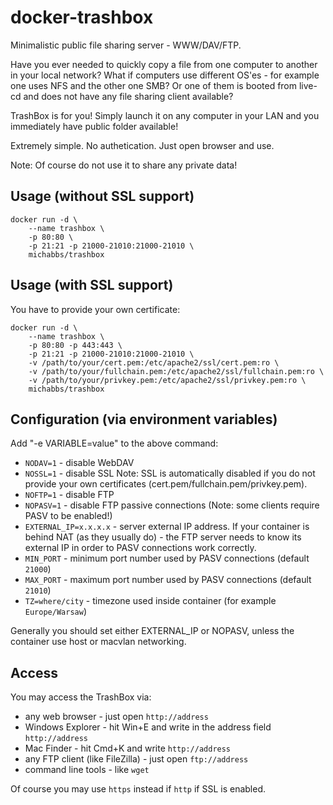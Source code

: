 # docker-trashbox

Minimalistic public file sharing server - WWW/DAV/FTP.

Have you ever needed to quickly copy a file from one computer to another in your local network?
What if computers use different OS'es - for example one uses NFS and the other one SMB?
Or one of them is booted from live-cd and does not have any file sharing client available?

TrashBox is for you!
Simply launch it on any computer in your LAN and you immediately have public folder available!

Extremely simple. No authetication. Just open browser and use.

Note: Of course do not use it to share any private data!

## Usage (without SSL support)
```
docker run -d \
    --name trashbox \
    -p 80:80 \
    -p 21:21 -p 21000-21010:21000-21010 \
    michabbs/trashbox
```

## Usage (with SSL support)

You have to provide your own certificate:
```
docker run -d \
    --name trashbox \
    -p 80:80 -p 443:443 \
    -p 21:21 -p 21000-21010:21000-21010 \
    -v /path/to/your/cert.pem:/etc/apache2/ssl/cert.pem:ro \
    -v /path/to/your/fullchain.pem:/etc/apache2/ssl/fullchain.pem:ro \
    -v /path/to/your/privkey.pem:/etc/apache2/ssl/privkey.pem:ro \
    michabbs/trashbox
```

## Configuration (via environment variables)

Add "-e VARIABLE=value" to the above command:
- `NODAV=1` - disable WebDAV
- `NOSSL=1` - disable SSL
 Note: SSL is automatically disabled if you do not provide your own certificates (cert.pem/fullchain.pem/privkey.pem).
- `NOFTP=1` - disable FTP
- `NOPASV=1` - disable FTP passive connections (Note: some clients require PASV to be enabled!)
- `EXTERNAL_IP=x.x.x.x` - server external IP address.
 If your container is behind NAT (as they usually do) - the FTP server needs to know its external IP in order to PASV connections work correctly.
- `MIN_PORT` - minimum port number used by PASV connections (default `21000`)
- `MAX_PORT` - maximum port number used by PASV connections (default `21010`)
- `TZ=where/city` - timezone used inside container (for example `Europe/Warsaw`)

Generally you should set either EXTERNAL_IP or NOPASV, unless the container use host or macvlan networking.

## Access

You may access the TrashBox via:
- any web browser - just open `http://address`
- Windows Explorer - hit Win+E and write in the address field `http://address`
- Mac Finder - hit Cmd+K and write `http://address`
- any FTP client (like FileZilla) - just open `ftp://address`
- command line tools - like `wget`

Of course you may use `https` instead if `http` if SSL is enabled.
